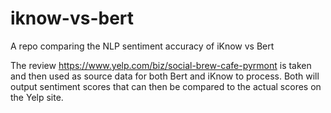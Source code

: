 # iknow-vs-bert

A repo comparing the NLP sentiment accuracy of iKnow vs Bert

The review https://www.yelp.com/biz/social-brew-cafe-pyrmont is taken and then used as source data for both Bert and iKnow to process. Both will output sentiment scores that can then be compared to the actual scores on the Yelp site.

